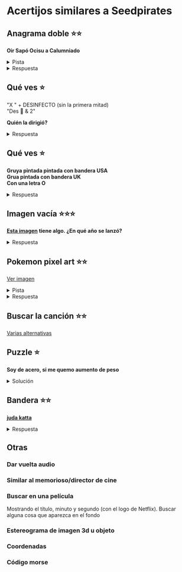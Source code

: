 # Acertijos similares a Seedpirates

## Anagrama doble ⭐⭐
**Oir Sapó Ocisu a Calumniado**

<details> 
  <summary>Pista</summary>
   Rio pasó sucio a inmaculado
</details>

<details> 
  <summary>Respuesta</summary>
   Támesis => sistema   
</details>

## Qué ves ⭐

"X " + DESINFECTO (sin la primera mitad)\
"Des 🍦 & 2"

**Quién la dirigió?**

<details> 
  <summary>Respuesta</summary>
   Iglesia (Alex de la)
</details>

## Qué ves ⭐

**Gruya pintada pintada con bandera USA**\
**Grua pintada con bandera UK**\
**Con una letra O**

<details> 
  <summary>Respuesta</summary>
   Cráneo
</details>

## Imagen vacía ⭐⭐⭐

**[Esta imagen](inspirations/imagehidden.png) tiene algo. ¿En qué año se lanzó?**

<details> 
  <summary>Respuesta</summary>
   - A strawberry
  - A field 
  - Forever (infinity)
  - => 1967
</details>

## Pokemon pixel art ⭐⭐

[Ver imagen](inspirations/pokemons.png)

<details> 
  <summary>Pista</summary>
   (37) Vulpix y (94) Gengar
</details>

<details> 
  <summary>Respuesta</summary>
   Palabra: VULGAR: VULpix + genGAR
</details>

## Buscar la canción ⭐⭐

[Varias alternativas](puzzles/virtualpiano.md)

## Puzzle ⭐

**Soy de acero, si me quemo aumento de peso**

<details> 
  <summary>Solución</summary>
   Palabra: LANA
</details>

## Bandera ⭐⭐

**[juda katta](inspirations/flag.png)**

<details> 
  <summary>Respuesta</summary>
   Palabra: inmenso (google translate dice "demasiado grande")
</details>

## Otras
### Dar vuelta audio
### Similar al memorioso/director de cine
### Buscar en una película
Mostrando el título, minuto y segundo (con el logo de Netflix). Buscar alguna cosa que aparezca en el fondo
### Estereograma de imagen 3d u objeto
### Coordenadas
### Código morse
